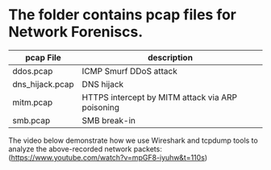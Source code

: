 # The folder contains pcap files for Network Foreniscs.


| pcap File                  | description |
|---------------------------|------------|
| ddos.pcap        | ICMP Smurf DDoS attack       |
| dns_hijack.pcap                | DNS hijack     |
| mitm.pcap                      | HTTPS intercept by MITM attack via ARP poisoning        |
| smb.pcap            | SMB break-in        |


The video below demonstrate how we use Wireshark and tcpdump tools to analyze the above-recorded network packets:
(https://www.youtube.com/watch?v=mpGF8-iyuhw&t=110s)
